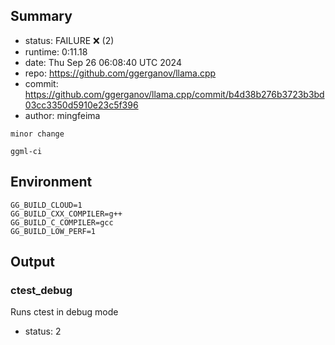 ## Summary

- status:  FAILURE ❌ (2)
- runtime: 0:11.18
- date:    Thu Sep 26 06:08:40 UTC 2024
- repo:    https://github.com/ggerganov/llama.cpp
- commit:  https://github.com/ggerganov/llama.cpp/commit/b4d38b276b3723b3bd03cc3350d5910e23c5f396
- author:  mingfeima
```
minor change

ggml-ci
```

## Environment

```
GG_BUILD_CLOUD=1
GG_BUILD_CXX_COMPILER=g++
GG_BUILD_C_COMPILER=gcc
GG_BUILD_LOW_PERF=1
```

## Output

### ctest_debug

Runs ctest in debug mode
- status: 2
```

```

